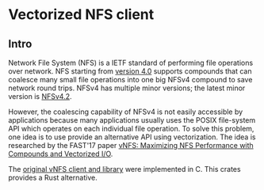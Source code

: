 # Vectorized NFS client

## Intro

Network File System (NFS) is a IETF standard of performing file operations over
network. NFS starting from [version 4.0][rfcv4] supports compounds that can
coalesce many small file operations into one big NFSv4 compound to save network
round trips. NFSv4 has multiple minor versions; the latest minor version is
[NFSv4.2][rfcv4_2].

However, the coalescing capability of NFSv4 is not easily accessible by
applications because many applications usually uses the POSIX file-system API
which operates on each individual file operation. To solve this problem, one
idea is to use provide an alternative API using vectorization. The idea is
researched by the FAST'17 paper [vNFS: Maximizing NFS Performance with
Compounds and Vectorized I/O][fast].

The [original vNFS client and library][vnfs_client] were implemented in C. This
crates provides a Rust alternative.

[fast]: https://www.usenix.org/conference/fast17/technical-sessions/presentation/chen
[vnfs_client]: https://github.com/sbu-fsl/fsl-tc-client
[rfcv4]: https://datatracker.ietf.org/doc/html/rfc7530#page-170
[rfcv4_2]: https://datatracker.ietf.org/doc/html/rfc7862